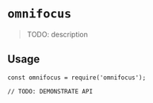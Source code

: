 # `omnifocus`

> TODO: description

## Usage

```
const omnifocus = require('omnifocus');

// TODO: DEMONSTRATE API
```
